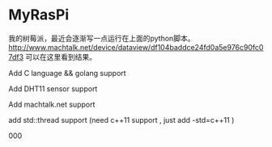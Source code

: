 MyRasPi
=======

我的树莓派，最近会逐渐写一点运行在上面的python脚本。
 http://www.machtalk.net/device/dataview/df104baddce24fd0a5e976c90fc07df3 可以在这里看到结果。

Add C language && golang support  

Add DHT11 sensor support 

Add machtalk.net support 

add std::thread support (need c++11 support , just add -std=c++11 )


000
